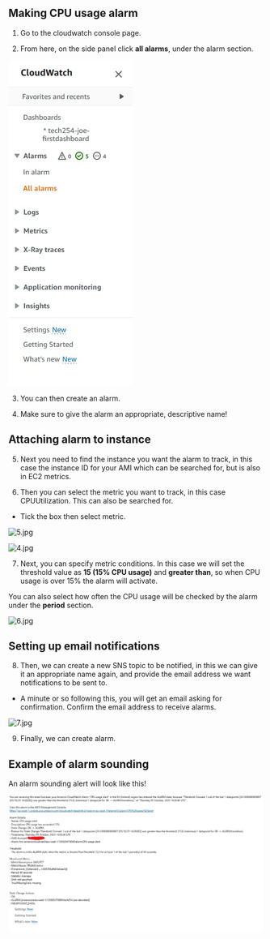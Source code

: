 ## Making CPU usage alarm

1. Go to the cloudwatch console page.

2. From here, on the side panel click **all alarms**, under the alarm section.

![1.jpg](1.jpg)

3. You can then create an alarm.

4. Make sure to give the alarm an appropriate, descriptive name!

## Attaching alarm to instance

5. Next you need to find the instance you want the alarm to track, in this case the instance ID for your AMI which can be searched for, but is also in EC2 metrics. 

6. Then you can select the metric you want to track, in this case CPUUtilization. This can also be searched for.
- Tick the box then select metric.

![5.jpg](5.jpg)

![4.jpg](4.jpg)

7. Next, you can specify metric conditions. In this case we will set the threshold value as **15 (15% CPU usage)** and **greater than**, so when CPU usage is over 15% the alarm will activate.

You can also select how often the CPU usage will be checked by the alarm under the **period** section.

![6.jpg](6.jpg)

## Setting up email notifications

8. Then, we can create a new SNS topic to be notified, in this we can give it an appropriate name again, and provide the email address we want notifications to be sent to.
- A minute or so following this, you will get an email asking for confirmation. Confirm the email address to receive alarms.

![7.jpg](7.jpg)

9. Finally, we can create alarm.

## Example of alarm sounding

An alarm sounding alert will look like this!

![2.jpg](2.jpg)
